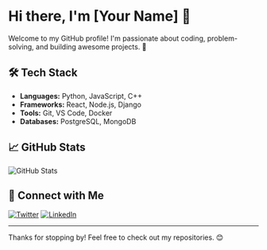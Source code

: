 # Hi there, I'm [Your Name] 👋

Welcome to my GitHub profile! I'm passionate about coding, problem-solving, and building awesome projects. 🚀

## 🛠 Tech Stack
- **Languages:** Python, JavaScript, C++
- **Frameworks:** React, Node.js, Django
- **Tools:** Git, VS Code, Docker
- **Databases:** PostgreSQL, MongoDB

## 📈 GitHub Stats
![GitHub Stats](https://github-readme-stats.vercel.app/api?username=your-username&show_icons=true&theme=dark)

## 🔗 Connect with Me
[![Twitter](https://img.shields.io/badge/Twitter-blue?style=flat&logo=twitter)](https://twitter.com/your-handle)
[![LinkedIn](https://img.shields.io/badge/LinkedIn-blue?style=flat&logo=linkedin)](https://linkedin.com/in/your-profile)

---

Thanks for stopping by! Feel free to check out my repositories. 😊

